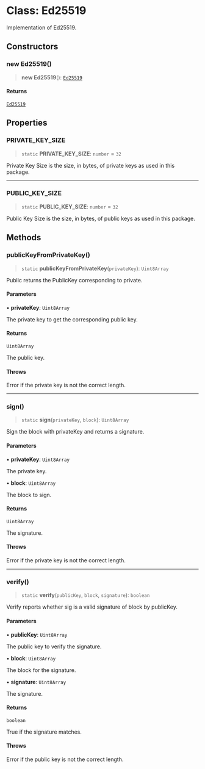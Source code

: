 # Class: Ed25519

Implementation of Ed25519.

## Constructors

### new Ed25519()

> **new Ed25519**(): [`Ed25519`](Ed25519.md)

#### Returns

[`Ed25519`](Ed25519.md)

## Properties

### PRIVATE\_KEY\_SIZE

> `static` **PRIVATE\_KEY\_SIZE**: `number` = `32`

Private Key Size is the size, in bytes, of private keys as used in this package.

***

### PUBLIC\_KEY\_SIZE

> `static` **PUBLIC\_KEY\_SIZE**: `number` = `32`

Public Key Size is the size, in bytes, of public keys as used in this package.

## Methods

### publicKeyFromPrivateKey()

> `static` **publicKeyFromPrivateKey**(`privateKey`): `Uint8Array`

Public returns the PublicKey corresponding to private.

#### Parameters

• **privateKey**: `Uint8Array`

The private key to get the corresponding public key.

#### Returns

`Uint8Array`

The public key.

#### Throws

Error if the private key is not the correct length.

***

### sign()

> `static` **sign**(`privateKey`, `block`): `Uint8Array`

Sign the block with privateKey and returns a signature.

#### Parameters

• **privateKey**: `Uint8Array`

The private key.

• **block**: `Uint8Array`

The block to sign.

#### Returns

`Uint8Array`

The signature.

#### Throws

Error if the private key is not the correct length.

***

### verify()

> `static` **verify**(`publicKey`, `block`, `signature`): `boolean`

Verify reports whether sig is a valid signature of block by publicKey.

#### Parameters

• **publicKey**: `Uint8Array`

The public key to verify the signature.

• **block**: `Uint8Array`

The block for the signature.

• **signature**: `Uint8Array`

The signature.

#### Returns

`boolean`

True if the signature matches.

#### Throws

Error if the public key is not the correct length.
